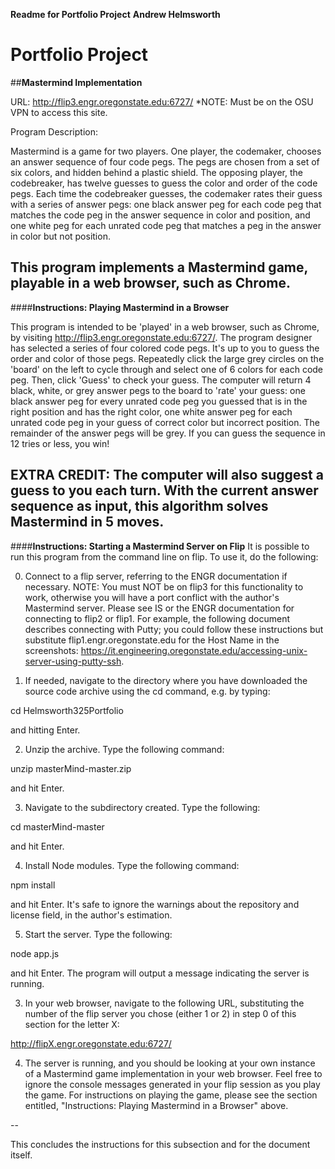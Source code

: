 **Readme for Portfolio Project**
**Andrew Helmsworth**

# Portfolio Project
##**Mastermind Implementation**

URL:
http://flip3.engr.oregonstate.edu:6727/
*NOTE: Must be on the OSU VPN to access this site.

Program Description:

Mastermind is a game for two players. One player, the codemaker, chooses an answer sequence of four code pegs. The pegs are chosen from a set of six colors, and hidden behind a plastic shield. The opposing player, the codebreaker, has twelve guesses to guess the color and order of the code pegs. Each time the codebreaker guesses, the codemaker rates their guess with a series of answer pegs: one black answer peg for each code peg that matches the code peg in the answer sequence in color and position, and one white peg for each unrated code peg that matches a peg in the answer in color but not position.

This program implements a Mastermind game, playable in a web browser, such as Chrome.
--


####**Instructions: Playing Mastermind in a Browser**

This program is intended to be 'played' in a web browser, such as Chrome, by visiting http://flip3.engr.oregonstate.edu:6727/. The program designer has selected a series of four colored code pegs. It's up to you to guess the order and color of those pegs. Repeatedly click the large grey circles on the 'board' on the left to cycle through and select one of 6 colors for each code peg. Then, click 'Guess' to check your guess. The computer will return 4 black, white, or grey answer pegs to the board to 'rate' your guess: one black answer peg for every unrated code peg you guessed that is in the right position and has the right color, one white answer peg for each unrated code peg in your guess of correct color but incorrect position. The remainder of the answer pegs will be grey. If you can guess the sequence in 12 tries or less, you win!

EXTRA CREDIT: The computer will also suggest a guess to you each turn. With the current answer sequence as input, this algorithm solves Mastermind in 5 moves.
--

####**Instructions: Starting a Mastermind Server on Flip**
It is possible to run this program from the command line on flip. To use it, do the following:

0) Connect to a flip server, referring to the ENGR documentation if necessary. NOTE: You must NOT be on flip3 for this functionality to work, otherwise you will have a port conflict with the author's Mastermind server. Please see IS or the ENGR documentation for connecting to flip2 or flip1. For example, the following document describes connecting with Putty; you could follow these instructions but substitute flip1.engr.oregonstate.edu for the Host Name in the screenshots: https://it.engineering.oregonstate.edu/accessing-unix-server-using-putty-ssh.

1) If needed, navigate to the directory where you have downloaded the source code archive using the cd command, e.g. by typing:

cd Helmsworth325Portfolio

and hitting Enter.

2) Unzip the archive. Type the following command:

unzip masterMind-master.zip

and hit Enter.

3) Navigate to the subdirectory created. Type the following:

cd masterMind-master

and hit Enter.

4) Install Node modules. Type the following command:

npm install

and hit Enter. It's safe to ignore the warnings about the repository and license field, in the author's estimation.

5) Start the server. Type the following:

node app.js

and hit Enter. The program will output a message indicating the server is running.

3) In your web browser, navigate to the following URL, substituting the number of the flip server you chose (either 1 or 2) in step 0 of this section for the letter X:

http://flipX.engr.oregonstate.edu:6727/

4) The server is running, and you should be looking at your own instance of a Mastermind game implementation in your web browser. Feel free to ignore the console messages generated in your flip session as you play the game. For instructions on playing the game, please see the section entitled, "Instructions: Playing Mastermind in a Browser" above.

--


This concludes the instructions for this subsection and for the document itself.
